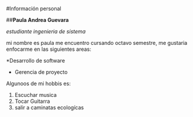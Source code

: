 #Información personal 

##**Paula Andrea Guevara**

*estudiante ingenieria de sistema*

mi nombre es paula me encuentro cursando octavo semestre,
me gustaria enfocarme en las siguientes areas:

*Desarrollo de software
* Gerencia de proyecto

Algunoos de mi hobbis es:

1. Escuchar musica 
2. Tocar Guitarra
3. salir a caminatas ecologícas





